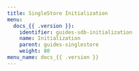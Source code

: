 ```yaml
---
title: SingleStore Initialization
menu:
  docs_{{ .version }}:
    identifier: guides-sdb-initialization
    name: Initialization
    parent: guides-singlestore
    weight: 80
menu_name: docs_{{ .version }}
---
```

